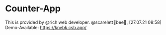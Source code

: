 # Counter-App 
This is provided by @rich web developer.
 @scarelett🥀bee🦋, [27.07.21 08:58]
Demo-Available: https://knvbk.csb.app/
